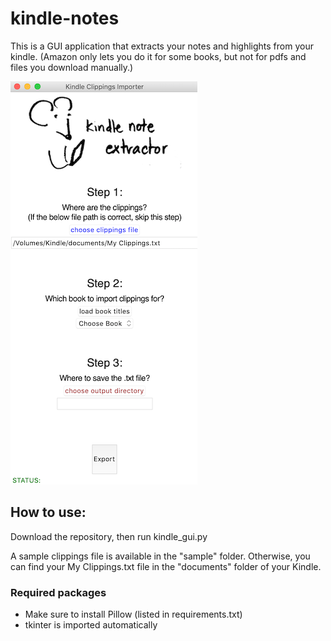 # kindle-notes

This is a GUI application that extracts your notes and highlights from your kindle. (Amazon only lets you do it for some books, but not for pdfs and files you download manually.)

![The app as of May 3, 2020](screenshot.png)

## How to use:

Download the repository, then run kindle_gui.py

A sample clippings file is available in the "sample" folder. Otherwise, you can find your My Clippings.txt file in the "documents" folder of your Kindle.

### Required packages
- Make sure to install Pillow (listed in requirements.txt)
- tkinter is imported automatically
